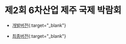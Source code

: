 # 제2회 6차산업 제주 국제 박람회

* [개발버전](https://dkdlel.github.io/jeju_develop/){:target="_blank"}

* [최종버전](http://6farming-plus-jeju.com/){:target="_blank"}